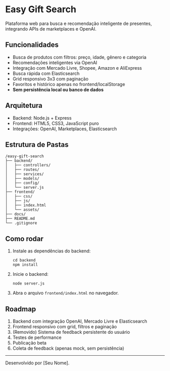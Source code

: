 # Easy Gift Search

Plataforma web para busca e recomendação inteligente de presentes, integrando APIs de marketplaces e OpenAI.

## Funcionalidades
- Busca de produtos com filtros: preço, idade, gênero e categoria
- Recomendações inteligentes via OpenAI
- Integração com Mercado Livre, Shopee, Amazon e AliExpress
- Busca rápida com Elasticsearch
- Grid responsivo 3x3 com paginação
- Favoritos e histórico apenas no frontend/localStorage
- **Sem persistência local ou banco de dados**

## Arquitetura
- Backend: Node.js + Express
- Frontend: HTML5, CSS3, JavaScript puro
- Integrações: OpenAI, Marketplaces, Elasticsearch

## Estrutura de Pastas
```
/easy-gift-search
├── backend/
│   ├── controllers/
│   ├── routes/
│   ├── services/
│   ├── models/
│   ├── config/
│   └── server.js
├── frontend/
│   ├── css/
│   ├── js/
│   ├── index.html
│   └── assets/
├── docs/
├── README.md
└── .gitignore
```

## Como rodar
1. Instale as dependências do backend:
   ```
   cd backend
   npm install
   ```
2. Inicie o backend:
   ```
   node server.js
   ```
3. Abra o arquivo `frontend/index.html` no navegador.

## Roadmap
1. Backend com integração OpenAI, Mercado Livre e Elasticsearch
2. Frontend responsivo com grid, filtros e paginação
3. (Removido) Sistema de feedback persistente do usuário
4. Testes de performance
5. Publicação beta
6. Coleta de feedback (apenas mock, sem persistência)

---
Desenvolvido por [Seu Nome].
